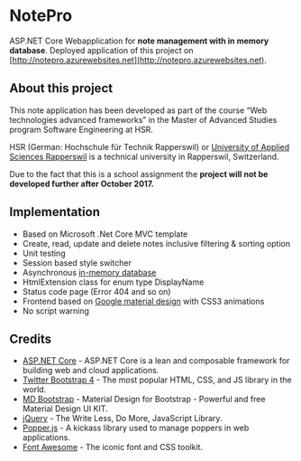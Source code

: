 # NotePro
ASP.NET Core Webapplication for **note management with in memory database**. Deployed application of this project on [http://notepro.azurewebsites.net](http://notepro.azurewebsites.net).

## About this project
This note application has been developed as part of the course “Web technologies advanced frameworks” in the Master of Advanced Studies program Software Engineering at HSR.

HSR (German: Hochschule für Technik Rapperswil) or [University of Applied Sciences Rapperswil](https://www.hsr.ch) is a technical university in Rapperswil, Switzerland.

Due to the fact that this is a school assignment the **project will not be developed further after October 2017.**

## Implementation
* Based on Microsoft .Net Core MVC template
* Create, read, update and delete notes inclusive filtering & sorting option
* Unit testing
* Session based style switcher
* Asynchronous [in-memory database](https://en.wikipedia.org/wiki/In-memory_database)
* HtmlExtension class for enum type DisplayName
* Status code page (Error 404 and so on)
* Frontend based on [Google material design](https://material.io/) with CSS3 animations
* No script warning

## Credits
* [ASP.NET Core](https://github.com/aspnet/Home) - ASP.NET Core is a lean and composable framework for building web and cloud applications.
* [Twitter Bootstrap 4](https://getbootstrap.com/) - The most popular HTML, CSS, and JS library in the world.
* [MD Bootstrap](https://mdbootstrap.com/) - Material Design for Bootstrap - Powerful and free Material Design UI KIT.
* [jQuery](https://jquery.com/) - The Write Less, Do More, JavaScript Library.
* [Popper.js](https://popper.js.org/) - A kickass library used to manage poppers in web applications.
* [Font Awesome](http://fontawesome.io/) - The iconic font and CSS toolkit.
